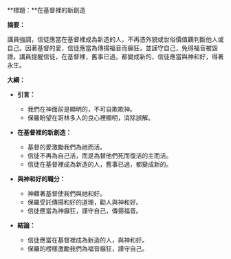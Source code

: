 **標題：**在基督裡的新創造

**摘要：**

講員強調，信徒應當在基督裡成為新造的人，不再憑外貌或世俗價值觀判斷他人或自己。因著基督的愛，信徒應當為傳揚福音而癲狂，並謹守自己，免得福音被毀謗。講員提醒信徒，在基督裡，舊事已過，都變成新的，信徒應當與神和好，得著永生。

**大綱：**

* **引言：**
    * 我們在神面前是顯明的，不可自欺欺神。
    * 保羅盼望在哥林多人的良心裡顯明，消除誤解。

* **在基督裡的新創造：**
    * 基督的愛激勵我們為祂而活。
    * 信徒不再為自己活，而是為替他們死而復活的主而活。
    * 信徒在基督裡成為新造的人，舊事已過，都變成新的。

* **與神和好的職分：**
    * 神藉著基督使我們與祂和好。
    * 保羅受託傳揚和好的道理，勸人與神和好。
    * 信徒應當為神癲狂，謹守自己，傳揚福音。

* **結論：**
    * 信徒應當在基督裡成為新造的人，與神和好。
    * 保羅的榜樣激勵我們為福音癲狂，謹守自己。